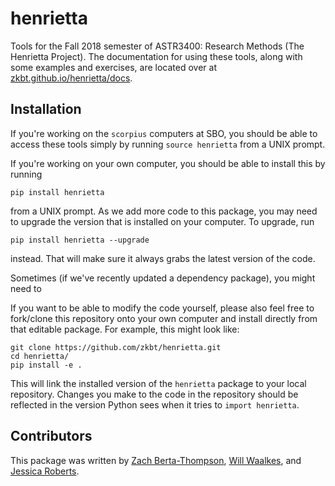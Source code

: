 # henrietta
Tools for the Fall 2018 semester of ASTR3400: Research Methods (The Henrietta Project). The documentation for using these tools, along with some examples and exercises, are located over at [zkbt.github.io/henrietta/docs](http://zkbt.github.io/henrietta/docs).

## Installation
If you're working on the `scorpius` computers at SBO, you should be able to access these tools simply by running `source henrietta` from a UNIX prompt.

If you're working on your own computer, you should be able to install this by running
```
pip install henrietta
```
from a UNIX prompt. As we add more code to this package, you may need to upgrade the version that is installed on your computer. To upgrade, run
```
pip install henrietta --upgrade
```
instead. That will make sure it always grabs the latest version of the code.

Sometimes (if we've recently updated a dependency package), you might need to 

If you want to be able to modify the code yourself, please also feel free to fork/clone this repository onto your own computer and install directly from that editable package. For example, this might look like:
```
git clone https://github.com/zkbt/henrietta.git
cd henrietta/
pip install -e .
```
This will link the installed version of the `henrietta` package to your local repository. Changes you make to the code in the repository should be reflected in the version Python sees when it tries to `import henrietta`.

## Contributors

This package was written by [Zach Berta-Thompson](https://github.com/zkbt), [Will Waalkes](https://github.com/waalkesw), and [Jessica Roberts](https://github.com/jessicaeroberts).
